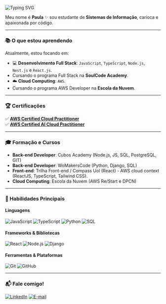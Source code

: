 ![Typing SVG](https://readme-typing-svg.demolab.com/?lines=Oi!%20Bem-vindo%20ao%20meu%20perfil!&center=true&color=663399&width=450&height=50)

Meu nome é **Paula** ✨ sou estudante de **Sistemas de Informação**, carioca e apaixonada por código.

---

### 📚 O que estou aprendendo

Atualmente, estou focando em:

- 💻 **Desenvolvimento Full Stack**: `JavaScript`, `TypeScript`, `Node.js`, `Nest.js` e `React.js`.<Br>
- Cursando o programa Full Stack na **SoulCode Academy**.<Br>
- ☁️ **Cloud Computing**: `AWS`. <Br>
- Cursando o programa AWS Developer na **Escola da Nuvem**.

---

### 🏆 Certificações

✅ [**AWS Certified Cloud Practitioner**](https://www.credly.com/badges/23174d27-e5f0-40d2-bdf2-2a021cb5e1d1/linked_in?t=shew13) <br>
✅ [**AWS Certified AI Cloud Practitioner**](https://www.credly.com/badges/c48db0e7-6ec1-41cf-ab9a-9082f24c1790/linked_in?t=sunsdl)

---

### 🎓 Formação e Cursos

- **Back-end Developer**: Cubos Academy (Node.js, JS, SQL, PostgreSQL, GIT)<br>
- **Back-end Developer**: WoMakersCode (Python, Django, SQL)<Br>
- **Front-end**: Trilha Front-end / Compass Uol (React) - AWS cloud context (ReactJS, TypeScript, Tailwind CSS).<br>
- **Cloud Computing**: Escola da Nuvem (AWS Re/Start e DPCN)

---

### 🚀 Habilidades Principais

#### Linguagens
![JavaScript](https://img.shields.io/badge/JavaScript-F7DF1E?style=for-the-badge&logo=javascript&logoColor=black)
![TypeScript](https://img.shields.io/badge/TypeScript-3178C6?style=for-the-badge&logo=typescript&logoColor=white)
![Python](https://img.shields.io/badge/Python-3776AB?style=for-the-badge&logo=python&logoColor=white)
![SQL](https://img.shields.io/badge/SQL-4479A1?style=for-the-badge&logo=postgresql&logoColor=white)

#### Frameworks & Bibliotecas
![React](https://img.shields.io/badge/React-61DAFB?style=for-the-badge&logo=react&logoColor=black)
![Node.js](https://img.shields.io/badge/Node.js-339933?style=for-the-badge&logo=nodedotjs&logoColor=white)
![Django](https://img.shields.io/badge/Django-092E20?style=for-the-badge&logo=django&logoColor=white)

#### Ferramentas & Plataformas
![Git](https://img.shields.io/badge/Git-F05032?style=for-the-badge&logo=git&logoColor=white)
![GitHub](https://img.shields.io/badge/GitHub-100000?style=for-the-badge&logo=github&logoColor=white)

---

### 📬 Fale comigo!

[![LinkedIn](https://img.shields.io/badge/LinkedIn-0077B5?style=for-the-badge&logo=linkedin&logoColor=white)](https://www.linkedin.com/in/paulagmborges/)
[![E-mail](https://img.shields.io/badge/Gmail-D14836?style=for-the-badge&logo=gmail&logoColor=white)](mailto:pcgmbz@gmail.com)




  
 
 
 
 

